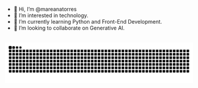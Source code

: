 - 👋 Hi, I’m @mareanatorres
- 👀 I’m interested in technology.
- 🌱 I’m currently learning Python and Front-End Development.
- 💞️ I’m looking to collaborate on Generative AI.

<!---
mareanatorres/mareanatorres is a ✨ special ✨ repository because its `README.md` (this file) appears on your GitHub profile.
You can click the Preview link to take a look at your changes.
--->


<picture>
  <source media="(prefers-color-scheme: dark)" srcset="https://raw.githubusercontent.com/mareanatorres/mareanatorres/output/github-contribution-grid-snake-dark.svg">
  <source media="(prefers-color-scheme: light)" srcset="https://raw.githubusercontent.com/mareanatorres/mareanatorres/output/github-contribution-grid-snake.svg">
  <img alt="github contribution grid snake animation" src="https://raw.githubusercontent.com/mareanatorres/mareanatorres/output/github-contribution-grid-snake.svg">
</picture>

